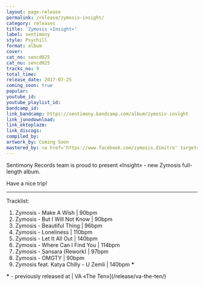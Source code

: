 ```yaml
---
layout: page-release
permalink: /release/zymosis-insight/
category: releases
title: 'Zymosis «Insight»'
label: sentimony
style: Psychill
format: album
cover: 
cat_no: sencd025
cat_nu: sencd025
tracks_no: 9
total_time: 
release_date: 2017-07-25
coming_soon: true
popular: 
youtube_id: 
youtube_playlist_id: 
bandcamp_id: 
link_bandcamp: https://sentimony.bandcamp.com/album/zymosis-insight
link_junodownload: 
link_ektoplazm: 
link_discogs: 
compiled_by: 
artwork_by: Coming Soon
mastered_by: <a href='https://www.facebook.com/zymosis.dimitro' target='_blank'>Dimitro (Zymosis Studio)</a>
---
```


Sentimony Records team is proud to present «Insight» - new Zymosis full-length album.

Have a nice trip!

---
Tracklist:

01. Zymosis - Make A Wish \| 90bpm
02. Zymosis - But I Will Not Know \| 90bpm
03. Zymosis - Beautiful Thing \| 96bpm
04. Zymosis - Loneliness \| 110bpm
05. Zymosis - Let It All Out \| 140bpm
06. Zymosis - Where Can I Find You \| 114bpm
07. Zymosis - Sansara (Rework) \| 97bpm
08. Zymosis - OMGTY \| 90bpm
09. Zymosis feat. Katya Chilly - U Zemli \| 140bpm **\***

**\*** - previously released at \| VA «The Ten»](/release/va-the-ten/)
